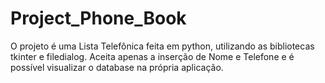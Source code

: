 # Project_Phone_Book

O projeto é uma Lista Telefônica feita em python, utilizando as bibliotecas tkinter e filedialog.
Aceita apenas a inserção de Nome e Telefone e é possível visualizar o database na própria aplicação.